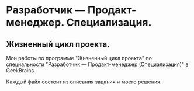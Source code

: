 # Разработчик — Продакт-менеджер. Специализация.
## Жизненный цикл проекта.

Мои работы по программе "Жизненный цикл проекта" по специальности "Разработчик — Продакт-менеджер (Специализация)" в GeekBrains.

Каждый файл состоит из описания задания и моего решения.

